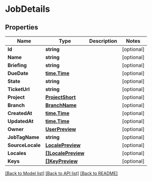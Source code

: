 # JobDetails

## Properties

Name | Type | Description | Notes
------------ | ------------- | ------------- | -------------
**Id** | **string** |  | [optional] 
**Name** | **string** |  | [optional] 
**Briefing** | **string** |  | [optional] 
**DueDate** | [**time.Time**](time.Time.md) |  | [optional] 
**State** | **string** |  | [optional] 
**TicketUrl** | **string** |  | [optional] 
**Project** | [**ProjectShort**](ProjectShort.md) |  | [optional] 
**Branch** | [**BranchName**](BranchName.md) |  | [optional] 
**CreatedAt** | [**time.Time**](time.Time.md) |  | [optional] 
**UpdatedAt** | [**time.Time**](time.Time.md) |  | [optional] 
**Owner** | [**UserPreview**](UserPreview.md) |  | [optional] 
**JobTagName** | **string** |  | [optional] 
**SourceLocale** | [**LocalePreview**](LocalePreview.md) |  | [optional] 
**Locales** | [**[]LocalePreview**](LocalePreview.md) |  | [optional] 
**Keys** | [**[]KeyPreview**](KeyPreview.md) |  | [optional] 

[[Back to Model list]](../README.md#documentation-for-models) [[Back to API list]](../README.md#documentation-for-api-endpoints) [[Back to README]](../README.md)


